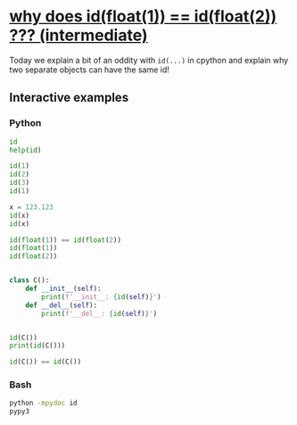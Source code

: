 # [why does id(float(1)) == id(float(2)) ??? (intermediate)](https://youtu.be/jjm10-Ug1aE)

Today we explain a bit of an oddity with `id(...)` in cpython and explain why two separate objects can have the same id!

## Interactive examples

### Python

```python
id
help(id)

id(1)
id(2)
id(3)
id(1)

x = 123.123
id(x)
id(x)

id(float(1)) == id(float(2))
id(float(1))
id(float(2))


class C():
    def __init__(self):
        print(f'__init__: {id(self)}')
    def __del__(self):
        print(f'__del__: {id(self)}')


id(C())
print(id(C()))

id(C()) == id(C())
```

### Bash

```bash
python -mpydoc id
pypy3
```
